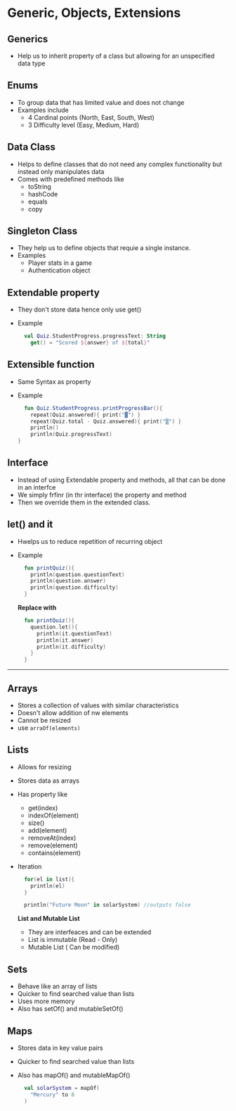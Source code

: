 # Generic, Objects, Extensions

## Generics

- Help us to inherit property of a class but allowing for an unspecified data type

## Enums

- To group data that has limited value and does not change
- Examples include
  - 4 Cardinal points (North, East, South, West)
  - 3 Difficulty level (Easy, Medium, Hard)

## Data Class

- Helps to define classes that do not need any complex functionality but instead only manipulates data
- Comes with predefined methods like
  - toString
  - hashCode
  - equals
  - copy

## Singleton Class

- They help us to define objects that requie a single instance.
- Examples
  - Player stats in a game
  - Authentication object

## Extendable property

- They don't store data hence only use get()
- Example

  ```kt
    val Quiz.StudentProgress.progressText: String
      get() = "Scored ${answer} of ${total}"
  ```

## Extensible function

- Same Syntax as property
- Example

  ```kt
    fun Quiz.StudentProgress.printProgressBar(){
      repeat(Quiz.answered){ print("▓") }
      repeat(Quiz.total - Quiz.answered){ print("▒") }
      println()
      println(Quiz.progressText)
  }
  ```

## Interface

- Instead of using Extendable property and methods, all that can be done in an interfce
- We simply frfinr (in thr interface) the property and method
- Then we override them in the extended class.

## let() and it

- Hwelps us to reduce repetition of recurring object
- Example

  ```kt
    fun printQuiz(){
      println(question.questionText)
      println(question.answer)
      println(question.difficulty)
    }
  ```

  **Replace with**

  ```kt
    fun printQuiz(){
      question.let(){
        println(it.questionText)
        println(it.answer)
        println(it.difficulty)
      }
    }
  ```

---

## Arrays

- Stores a collection of values with similar characteristics
- Doesn't allow addition of nw elements
- Cannot be resized
- use `arraOf(elements)`

## Lists

- Allows for resizing
- Stores data as arrays
- Has property like
  - get(index)
  - indexOf(element)
  - size()
  - add(element)
  - removeAt(index)
  - remove(element)
  - contains(element)
- Iteration

  ```kt
    for(el in list){
      println(el)
    }

    println("Future Moon" in solarSystem) //outputs false
  ```

  **List and Mutable List**

  - They are interfeaces and can be extended
  - List is immutable (Read - Only)
  - Mutable List ( Can be modified)

## Sets

- Behave like an array of lists
- Quicker to find searched value than lists
- Uses more memory
- Also has setOf() and mutableSetOf()

## Maps

- Stores data in key value pairs
- Quicker to find searched value than lists
- Also has mapOf() and mutableMapOf()

  ```kt
    val solarSystem = mapOf(
      "Mercury" to 8
    )
  ```

